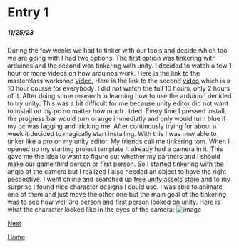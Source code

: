 # Entry 1
##### 11/25/23

During the few weeks we had to tinker with our tools and decide which tool we are going with I had two options. The first option was tinkering with arduinos and the second was tinkering with unity. I decided to watch a few 1 hour or more videos on how arduinos work. Here is the link to the masterclass workshop [video.](https://www.youtube.com/watch?v=BLrHTHUjPuw&t=10s&ab_channel=ProgrammingElectronicsAcademy) Here is the link to the second [video](https://www.youtube.com/watch?v=DPqiIzK97K0&ab_channel=freeCodeCamp.org) which is a 10 hour course for everybody. I did not watch the full 10 hours, only 2 hours of it. After doing some research in learning how to use the arduino I decided to try unity. This was a bit difficult for me because unity editor did not want to install on my pc no matter how much I tried. Every time I pressed install, the progress bar would turn orange immediatly and only would turn blue if my pc was lagging and tricking me. After continously trying for about a week it decided to magically start installing. With this I was now able to tinker like a pro on my unity editor. My friends call me tinkering tom. When I opened up my starting project template It already had a camera in it. This gave me the idea to want to figure out whether my partners and I should make our game third person or first person. So I started tinkering with the angle of the camera but I realized I also needed an object to have the right pespective. I went online and searched up [free unity assets store](https://assetstore.unity.com/top-assets/top-free) and to my surprise I found nice character designs I could use. I was able to animate one of them and just move the other one but the main goal of the tinkering was to see how well 3rd person and first person looked on unity. Here is what the character looked like in the eyes of the camera: ![image](https://github.com/jaidena2277/apcsa-freedom-project/assets/91745222/cfd2c380-5f0c-4841-9b8e-d53fd34e9b0c)


[Next](entry02.md)

[Home](../README.md)
